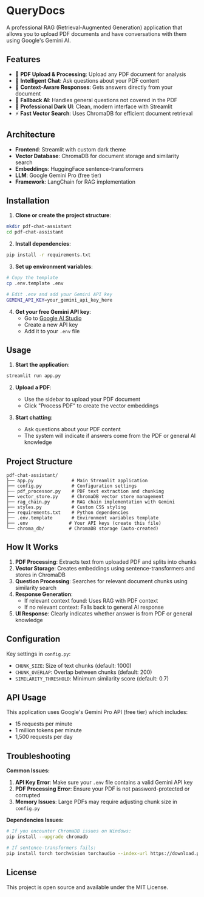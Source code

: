 # QueryDocs

A professional RAG (Retrieval-Augmented Generation) application that allows you to upload PDF documents and have conversations with them using Google's Gemini AI.

## Features

- 📄 **PDF Upload & Processing**: Upload any PDF document for analysis
- 💬 **Intelligent Chat**: Ask questions about your PDF content
- 🎯 **Context-Aware Responses**: Gets answers directly from your document
- 🤖 **Fallback AI**: Handles general questions not covered in the PDF
- 🎨 **Professional Dark UI**: Clean, modern interface with Streamlit
- ⚡ **Fast Vector Search**: Uses ChromaDB for efficient document retrieval

## Architecture

- **Frontend**: Streamlit with custom dark theme
- **Vector Database**: ChromaDB for document storage and similarity search
- **Embeddings**: HuggingFace sentence-transformers
- **LLM**: Google Gemini Pro (free tier)
- **Framework**: LangChain for RAG implementation

## Installation

1. **Clone or create the project structure**:
```bash
mkdir pdf-chat-assistant
cd pdf-chat-assistant
```

2. **Install dependencies**:
```bash
pip install -r requirements.txt
```

3. **Set up environment variables**:
```bash
# Copy the template
cp .env.template .env

# Edit .env and add your Gemini API key
GEMINI_API_KEY=your_gemini_api_key_here
```

4. **Get your free Gemini API key**:
   - Go to [Google AI Studio](https://makersuite.google.com/app/apikey)
   - Create a new API key
   - Add it to your `.env` file

## Usage

1. **Start the application**:
```bash
streamlit run app.py
```

2. **Upload a PDF**:
   - Use the sidebar to upload your PDF document
   - Click "Process PDF" to create the vector embeddings

3. **Start chatting**:
   - Ask questions about your PDF content
   - The system will indicate if answers come from the PDF or general AI knowledge

## Project Structure

```
pdf-chat-assistant/
├── app.py              # Main Streamlit application
├── config.py           # Configuration settings
├── pdf_processor.py    # PDF text extraction and chunking
├── vector_store.py     # ChromaDB vector store management
├── rag_chain.py        # RAG chain implementation with Gemini
├── styles.py           # Custom CSS styling
├── requirements.txt    # Python dependencies
├── .env.template       # Environment variables template
├── .env               # Your API keys (create this file)
└── chroma_db/         # ChromaDB storage (auto-created)
```

## How It Works

1. **PDF Processing**: Extracts text from uploaded PDF and splits into chunks
2. **Vector Storage**: Creates embeddings using sentence-transformers and stores in ChromaDB
3. **Question Processing**: Searches for relevant document chunks using similarity search
4. **Response Generation**: 
   - If relevant context found: Uses RAG with PDF context
   - If no relevant context: Falls back to general AI response
5. **UI Response**: Clearly indicates whether answer is from PDF or general knowledge

## Configuration

Key settings in `config.py`:
- `CHUNK_SIZE`: Size of text chunks (default: 1000)
- `CHUNK_OVERLAP`: Overlap between chunks (default: 200) 
- `SIMILARITY_THRESHOLD`: Minimum similarity score (default: 0.7)

## API Usage

This application uses Google's Gemini Pro API (free tier) which includes:
- 15 requests per minute
- 1 million tokens per minute
- 1,500 requests per day

## Troubleshooting

**Common Issues:**

1. **API Key Error**: Make sure your `.env` file contains a valid Gemini API key
2. **PDF Processing Error**: Ensure your PDF is not password-protected or corrupted
3. **Memory Issues**: Large PDFs may require adjusting chunk size in `config.py`

**Dependencies Issues:**
```bash
# If you encounter ChromaDB issues on Windows:
pip install --upgrade chromadb

# If sentence-transformers fails:
pip install torch torchvision torchaudio --index-url https://download.pytorch.org/whl/cpu
```

## License

This project is open source and available under the MIT License.